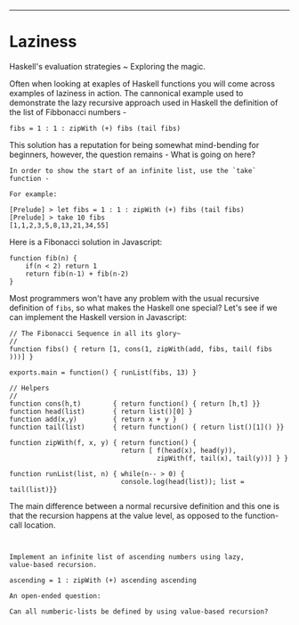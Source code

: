 
----

# Laziness

Haskell's evaluation strategies ~ Exploring the magic.

Often when looking at exaples of Haskell functions you will come across
examples of laziness in action.
The cannonical example used to demonstrate the lazy recursive approach used in Haskell
the definition of the list of Fibbonacci numbers -

~~~{ data-language=haskell data-filter=./resources/scripts/check.sh }
fibs = 1 : 1 : zipWith (+) fibs (tail fibs)
~~~

This solution has a reputation for being somewhat mind-bending for
beginners, however, the question remains - What is going on here?

```real
In order to show the start of an infinite list, use the `take` function -

For example:

[Prelude] > let fibs = 1 : 1 : zipWith (+) fibs (tail fibs)
[Prelude] > take 10 fibs
[1,1,2,3,5,8,13,21,34,55]
```

Here is a Fibonacci solution in Javascript:

~~~{ data-language=javascript }
function fib(n) {
	if(n < 2) return 1
	return fib(n-1) + fib(n-2)
}
~~~

Most programmers won't have any problem with the usual recursive definition
of `fibs`, so what makes the Haskell one special? Let's see if we can implement
the Haskell version in Javascript:

~~~{ data-language=javascript }
// The Fibonacci Sequence in all its glory~
//
function fibs() { return [1, cons(1, zipWith(add, fibs, tail( fibs )))] }

exports.main = function() { runList(fibs, 13) }

// Helpers
//
function cons(h,t)        { return function() { return [h,t] }}
function head(list)       { return list()[0] }
function add(x,y)         { return x + y }
function tail(list)       { return function() { return list()[1]() }}

function zipWith(f, x, y) { return function() {
                            return [ f(head(x), head(y)),
                                     zipWith(f, tail(x), tail(y))] } }

function runList(list, n) { while(n-- > 0) {
                            console.log(head(list)); list = tail(list)}}
~~~

The main difference between a normal recursive definition and this one
is that the recursion happens at the value level, as opposed to the
function-call location.

```instruction
 

Implement an infinite list of ascending numbers using lazy,
value-based recursion.
```

~~~{ data-language=haskell data-filter=resources/scripts/check.sh .answer}
ascending = 1 : zipWith (+) ascending ascending
~~~

```open
An open-ended question:

Can all numberic-lists be defined by using value-based recursion?
```
